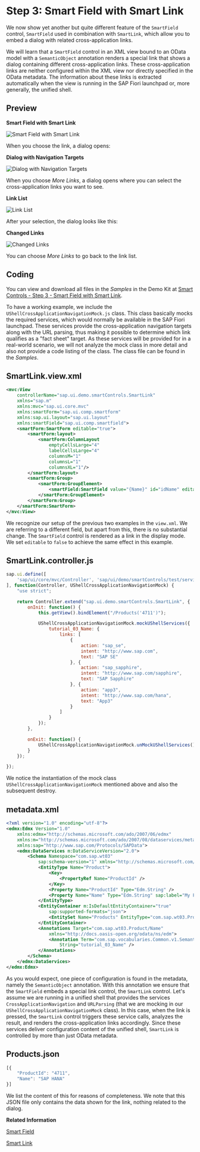 <!-- loioc81d6b3382df43abb56e3468a2b5d22e -->

# Step 3: Smart Field with Smart Link

We now show yet another but quite different feature of the `SmartField` control, `SmartField` used in combination with `SmartLink`, which allow you to embed a dialog with related cross-application links.

We will learn that a `SmartField` control in an XML view bound to an OData model with a `SemanticObject` annotation renders a special link that shows a dialog containing different cross-application links. These cross-application links are neither configured within the XML view nor directly specified in the OData metadata. The information about these links is extracted automatically when the view is running in the SAP Fiori launchpad or, more generally, the unified shell.



## Preview

  
  
**Smart Field with Smart Link**

![](images/Smart_Controls_Tutorial_Step_01a_f74fd0e.png "Smart Field with Smart Link")

When you choose the link, a dialog opens:

  
  
**Dialog with Navigation Targets**

![](images/Smart_Controls_Tutorial_Step_03b_fc22fa7.png "Dialog with Navigation Targets")

When you choose *More Links*, a dialog opens where you can select the cross-application links you want to see.

  
  
**Link List**

![](images/Smart_Controls_Tutorial_Step_03c_408cba9.png "Link List")

After your selection, the dialog looks like this:

  
  
**Changed Links**

![](images/Smart_Controls_Tutorial_Step_03d_93c346e.png "Changed Links")

You can choose *More Links* to go back to the link list.



## Coding

You can view and download all files in the *Samples* in the Demo Kit at [Smart Controls - Step 3 - Smart Field with Smart Link](https://ui5.sap.com/#/entity/sap.ui.comp.tutorial.smartControls/sample/sap.ui.comp.tutorial.smartControls.03).

To have a working example, we include the `UShellCrossApplicationNavigationMock.js` class. This class basically mocks the required services, which would normally be available in the SAP Fiori launchpad. These services provide the cross-application navigation targets along with the URL parsing, thus making it possible to determine which link qualifies as a "fact sheet" target. As these services will be provided for in a real-world scenario, we will not analyze the mock class in more detail and also not provide a code listing of the class. The class file can be found in the *Samples*.



## SmartLink.view.xml

```xml
<mvc:View
	controllerName="sap.ui.demo.smartControls.SmartLink"
	xmlns="sap.m"
	xmlns:mvc="sap.ui.core.mvc"
	xmlns:smartForm="sap.ui.comp.smartform"
	xmlns:sap.ui.layout="sap.ui.layout"
	xmlns:smartField="sap.ui.comp.smartfield">
	<smartForm:SmartForm editable="true">
		<smartForm:layout>
			<smartForm:ColumnLayout 
				emptyCellsLarge="4"
				labelCellsLarge="4"
				columnsM="1"
				columnsL="1"
				columnsXL="1"/>
		</smartForm:layout>
		<smartForm:Group>
			<smartForm:GroupElement>
				<smartField:SmartField value="{Name}" id="idName" editable="false"/>
			</smartForm:GroupElement>
		</smartForm:Group>
	</smartForm:SmartForm>
</mvc:View>
```

We recognize our setup of the previous two examples in the `view.xml`. We are referring to a different field, but apart from this, there is no substantial change. The `SmartField` control is rendered as a link in the display mode. We set `editable` to `false` to achieve the same effect in this example.



## SmartLink.controller.js

```js
sap.ui.define([
	'sap/ui/core/mvc/Controller', 'sap/ui/demo/smartControls/test/service/UShellCrossApplicationNavigationMock'
], function(Controller, UShellCrossApplicationNavigationMock) {
	"use strict";

	return Controller.extend("sap.ui.demo.smartControls.SmartLink", {
		onInit: function() {
			this.getView().bindElement("/Products('4711')");

			UShellCrossApplicationNavigationMock.mockUShellServices({
				tutorial_03_Name: {
					links: [
						{
							action: "sap_se",
							intent: "http://www.sap.com",
							text: "SAP SE"
						}, {
							action: "sap_sapphire",
							intent: "http://www.sap.com/sapphire",
							text: "SAP Sapphire"
						}, {
							action: "app3",
							intent: "http://www.sap.com/hana",
							text: "App3"
						}
					]
				}
			});
		},

		onExit: function() {
			UShellCrossApplicationNavigationMock.unMockUShellServices();
		}
	});

});

```

We notice the instantiation of the mock class `UShellCrossApplicationNavigationMock` mentioned above and also the subsequent destroy.



## metadata.xml

```xml
<?xml version="1.0" encoding="utf-8"?>
<edmx:Edmx Version="1.0"
	xmlns:edmx="http://schemas.microsoft.com/ado/2007/06/edmx"
	xmlns:m="http://schemas.microsoft.com/ado/2007/08/dataservices/metadata"
	xmlns:sap="http://www.sap.com/Protocols/SAPData">
	<edmx:DataServices m:DataServiceVersion="2.0">
		<Schema Namespace="com.sap.wt03" 
			sap:schema-version="1" xmlns="http://schemas.microsoft.com/ado/2008/09/edm">
			<EntityType Name="Product">
				<Key>
					<PropertyRef Name="ProductId" />
				</Key>
				<Property Name="ProductId" Type="Edm.String" />
				<Property Name="Name" Type="Edm.String" sap:label="My Favorite Product" />
			</EntityType>
			<EntityContainer m:IsDefaultEntityContainer="true"
				sap:supported-formats="json">
				<EntitySet Name="Products" EntityType="com.sap.wt03.Product" />
			</EntityContainer>
			<Annotations Target="com.sap.wt03.Product/Name"
				xmlns="http://docs.oasis-open.org/odata/ns/edm">
				<Annotation Term="com.sap.vocabularies.Common.v1.SemanticObject"
					String="tutorial_03_Name" />
			</Annotations>
		</Schema>
	</edmx:DataServices>
</edmx:Edmx>
```

As you would expect, one piece of configuration is found in the metadata, namely the `SemanticObject` annotation. With this annotation we ensure that the `SmartField` embeds a special link control, the `SmartLink` control. Let's assume we are running in a unified shell that provides the services `CrossApplicationNavigation` and `URLParsing` \(that we are mocking in our `UShellCrossApplicationNavigationMock` class\). In this case, when the link is pressed, the `SmartLink` control triggers these service calls, analyzes the result, and renders the cross-application links accordingly. Since these services deliver configuration content of the unified shell, `SmartLink` is controlled by more than just OData metadata.



## Products.json

```js
[{
	"ProductId": "4711",
	"Name": "SAP HANA"
}]
```

We list the content of this for reasons of completeness. We note that this JSON file only contains the data shown for the link, nothing related to the dialog.

**Related Information**  


[Smart Field](../10_More_About_Controls/smart-field-4864403.md "The sap.ui.comp.smartfield.SmartField control offers a wrapper for other controls using OData metadata to determine which control has to be instantiated and makes it possible to add input-enabled fields to an application.")

[Smart Link](../10_More_About_Controls/smart-link-f638884.md "The sap.ui.comp.navpopover.SmartLink control provides a popover with navigation links to related applications, for example, more detailed information about customer data.")

